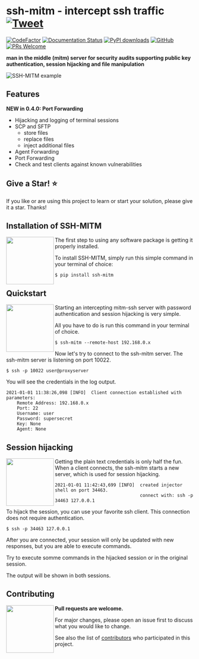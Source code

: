# ssh-mitm - intercept ssh traffic [![Tweet](https://img.shields.io/twitter/url/http/shields.io.svg?style=social)](https://twitter.com/intent/tweet?text=ssh%20mitm%20server%20for%20security%20audits%20supporting%20public%20key%20authentication%2C%20session%20hijacking%20and%20file%20manipulation%20&url=https://github.com/ssh-mitm/ssh-mitms&via=SshMitm&hashtags=ssh,mitm,security,audit)

[![CodeFactor](https://www.codefactor.io/repository/github/ssh-mitm/ssh-mitm/badge)](https://www.codefactor.io/repository/github/ssh-mitm/ssh-mitm)
[![Documentation Status](https://readthedocs.org/projects/ssh-mitm/badge/?version=latest)](https://docs.ssh-mitm.at/?badge=latest)
[![PyPI downloads](https://pepy.tech/badge/ssh-mitm/month)](https://pepy.tech/project/ssh-mitm)
[![GitHub](https://img.shields.io/github/license/ssh-mitm/ssh-mitm?color=%23434ee6)](https://github.com/ssh-mitm/ssh-mitm/blob/master/LICENSE)
[![PRs Welcome](https://img.shields.io/badge/PRs-welcome-brightgreen.svg?style=flat-square)](http://makeapullrequest.com)


**man in the middle (mitm) server for security audits supporting public key authentication, session hijacking and file manipulation**

![SSH-MITM example](https://ssh-mitm.at/img/mitm-example.png)

## Features

**NEW in 0.4.0: Port Forwarding**

* Hijacking and logging of terminal sessions
* SCP and SFTP
    * store files
    * replace files
    * inject additional files
* Agent Forwarding
* Port Forwarding
* Check and test clients against known vulnerabilities

## Give a Star! :star:
If you like or are using this project to learn or start your solution, please give it a star. Thanks!

## Installation of SSH-MITM

<img src="https://ssh-mitm.at/assets/images/streamline-free/monitor-loading-progress.svg" align="left" width="128">

The first step to using any software package is getting it properly installed.

To install SSH-MITM, simply run this simple command in your terminal of choice:

    $ pip install ssh-mitm

## Quickstart

<img src="https://ssh-mitm.at/assets/images/streamline-free/programmer-male.svg" align="left" width="128">

Starting an intercepting mitm-ssh server with password authentication and session hijacking is very simple.

All you have to do is run this command in your terminal of choice.

    $ ssh-mitm --remote-host 192.168.0.x

Now let's try to connect to the ssh-mitm server.
The ssh-mitm server is listening on port 10022.

    $ ssh -p 10022 user@proxyserver

You will see the credentials in the log output.

    2021-01-01 11:38:26,098 [INFO]  Client connection established with parameters:
        Remote Address: 192.168.0.x
        Port: 22
        Username: user
        Password: supersecret
        Key: None
        Agent: None


## Session hijacking

<img src="https://ssh-mitm.at/assets/images/streamline-free/customer-service-woman.svg" align="left" width="128">

Getting the plain text credentials is only half the fun.
When a client connects, the ssh-mitm starts a new server, which is used for session hijacking.

    2021-01-01 11:42:43,699 [INFO]  created injector shell on port 34463. 
                                    connect with: ssh -p 34463 127.0.0.1

To hijack the session, you can use your favorite ssh client. This connection does not require authentication.

    $ ssh -p 34463 127.0.0.1

After you are connected, your session will only be updated with new responses, but you are able to execute commands.

Try to execute somme commands in the hijacked session or in the original session.

The output will be shown in both sessions.


## Contributing

<img src="https://ssh-mitm.at/assets/images/streamline-free/write-paper-ink.svg" align="left" width="128">

**Pull requests are welcome.** 

For major changes, please open an issue first to discuss what you would like to change.

See also the list of [contributors](https://github.com/ssh-mitm/ssh-mitm/graphs/contributors) who participated in this project.
